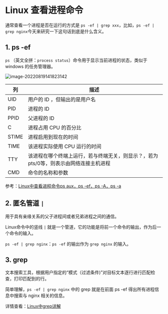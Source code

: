 # Linux 查看进程命令

通常查看一个进程是否在运行的方式是 `ps -ef | grep xxx`，比如，`ps -ef | grep nginx`今天来研究一下这句话到底是什么含义。

## 1. ps -ef

`ps` （英文全拼：`process status`）命令用于显示当前进程的状态，类似于 windows 的任务管理器。

![image-20220819141823142](https://studynote-images.oss-cn-hangzhou.aliyuncs.com/Linux-ps-ef.png)

| 列    | 描述                                                         |
| ----- | ------------------------------------------------------------ |
| UID   | 用户的 ID ，但输出的是用户名                                 |
| PID   | 进程的 ID                                                    |
| PPID  | 父进程的 ID                                                  |
| C     | 进程占用 CPU 的百分比                                        |
| STIME | 进程启用到现在的时间                                         |
| TIME  | 该进程实际使用 CPU 运行的时间                                |
| TTY   | 该进程在哪个终端上运行，若与终端无关，则显示？，若为pts/0等，则表示由网络连接主机进程 |
| CMD   | 命令的名称和参数                                             |

参考：[Linux中查看进程命令ps aux，ps -ef，ps -A，ps -a](https://blog.csdn.net/qq_36025814/article/details/122232571)

## 2. 匿名管道 `|`

用于具有亲缘关系的父子进程间或者兄弟进程之间的通信。

Linux命令中的竖线 `|` 就是一个管道，它的功能是将前一个命令的输出，作为后一个命令的输入。

`ps -ef | grep nginx`：`ps -ef` 的输出作为 `grep nginx` 的输入。

## 3. grep

文本搜索工具，根据用户指定的“模式（过滤条件)”对目标文本逐行进行匹配检查，打印匹配到的行。

简单理解，`ps -ef | grep nginx` 中的 grep 就是在前面 ps -ef 得出所有进程信息中搜索与 nginx 相关的信息。

详情查看：[Linux中grep详解](https://blog.csdn.net/m0_50370837/article/details/125068528)
